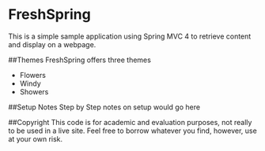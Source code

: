 # FreshSpring
This is a simple sample application using Spring MVC 4 to retrieve content and display on a webpage.

##Themes
FreshSpring offers three themes
* Flowers
* Windy
* Showers

##Setup Notes
Step by Step notes on setup would go here

##Copyright
This code is for academic and evaluation purposes, not really to be used in a live site.  Feel free to borrow whatever you find, however, use at your own risk.
